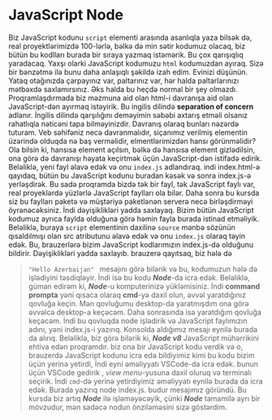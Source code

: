 # JavaScript Node

Biz  JavaScript kodunu `script` elementi arasında asanlıqla yaza bilsək də, real proyektlərimizdə 100-lərlə, bəlkə də min sətir kodumuz olacaq, biz bütün bu kodlları burada bir sıraya yazmaq istəmərik. Bu çox qarışıqlıq yaradacaq. Yaxşı olarki JavaScript kodumuzu `html` kodumuzdan ayıraq. Sizə bir bənzətmə  ilə bunu daha anlaşıqlı şəkildə izah edim. Evinizi düşünün. Yataq otağınızda çarpayınız var, paltarınız var, hər halda paltarlarınızı mətbəxdə saxlamırsınız. Əks halda bu heçdə normal bir şey olmazdı. Proqramlaşdırmada biz məzmuna aid olan html-i davranışa aid olan JavaScript-dən ayırmaq istəyirik. Bu ingilis dilində **separation of concern**  adlanır. İngilis dilində qarşılığını deməyimin səbəbi axtarış etməli olsanız rahatlıqla nəticəni tapa bilməyinizdir. Davranış olaraq bunları nəzərdə tuturam. Veb səhifəniz necə davranmalıdır, siçanımız verilmiş elementin üzərində olduqda nə baş verməlidir, elmentlərimizdən hansı görünməlidir? Ola bilsin ki, hansısa element  açılsın, bəlkə də hansısa element gizlədilsin, ona görə də davranışı həyata keçirtmək üçün JavaScript-dən istifadə edirik. Beləliklə, yeni fayl əlavə edək və onu `index.js` adlandıraq. indi index.html-ə qayıdaq, bütün bu JavaScript kodunu buradan kəsək və sonra index.js-ə yerləşdirək. Bu sadə proqramda bizdə tək bir fayl, tək JavaScript faylı var, real proyeklərdə  yüzlərlə  JavaScript faylları ola bilər. Daha sonra bu kursda siz bu faylları paketə və müştəriyə paketlənən serverə necə birləşdirməyi öyrənəcəksiniz. İndi dəyişiklikləri yadda saxlayaq. Bizim bütün JavaScript kodumuz ayrıca faylda olduğuna görə həmin fayla burada istinad etməliyik. Beləliklə, buraya `script` elementinin daxilinə `source` mənbə  sözünün qısaldılmışı olan src atributunu əlavə edək və onu `index.js` olaraq təyin edək. Bu, brauzerlərə bizim JavaScript kodlarımızın index.js-də olduğunu bildirir. Dəyişiklikləri yadda saxlayıb. brauzerə qayıtsaq, biz hələ də 
>`"Hello Azerbaijan" `
mesajını görə bilərik və bu, kodumuzun hələ də işlədiyini təsdiqləyir. İndi isə bu kodu  ***Node***-da icra edək.
 Beləliklə, güman edirəm ki, ***Node***-u komputerinizə yükləmisiniz. İndi **command prompta** yəni qısaca olaraq **cmd**-yə daxil olun, əvvəl yaratdığınız qovluğa keçin. Mən qovluğumu desktop-da yaratmışdım ona görə əvvəlcə desktop-a keçəcəm. Daha sonrasında isə yaratdığım qovluğa keçəcəm. İndi bu qovluqda node işlədirik və JavaScript faylımızın adını, yəni index.js-i yazırıq. Konsolda aldığımız mesajı eynilə burada da alırıq. Beləliklə, biz görə bilərik ki, ***Node v8***  JavaScript mühərrikini ehtiva edən proqramdır. biz ona bir JavaScript kodu verdik və o, brauzerdə JavaScript kodunu icra edə bildiyimiz kimi bu kodu bizim üçün yerinə yetirdi, 
İndi eyni əməliyyatı VSCode-da icra edək. bunun üçün VSCode gedirik , *view menu*-yusuna daxil oluruq və  terminalı seçirik.  İndi `cmd`-də yerinə yetirdiyimiz əməliyyatı eynilə burada da icra edək. Burada yazırıq node index.js. budur mesajımız göründü. Bu kursda biz artıq ***Node*** ilə işləməyəcəyik, çünki ***Node*** tamamilə ayrı bir mövzudur, mən sadəcə nodun önziləməsini sizə göstərdim. 
